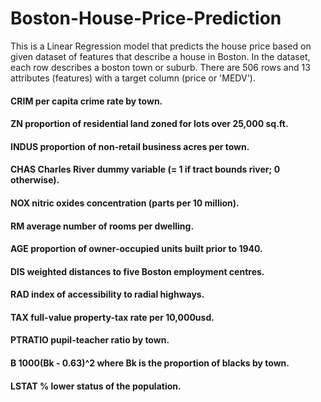 # Boston-House-Price-Prediction

This is a Linear Regression model that predicts the house price based on given dataset of features that describe a house in Boston. In the dataset, each row describes a boston town or suburb. There are 506 rows and 13 attributes (features) with a target column (price or 'MEDV').

#### CRIM per capita crime rate by town.
#### ZN proportion of residential land zoned for lots over 25,000 sq.ft.
#### INDUS proportion of non-retail business acres per town.
#### CHAS Charles River dummy variable (= 1 if tract bounds river; 0 otherwise).
#### NOX nitric oxides concentration (parts per 10 million).
#### RM average number of rooms per dwelling.
#### AGE proportion of owner-occupied units built prior to 1940.
#### DIS weighted distances to five Boston employment centres.
#### RAD index of accessibility to radial highways.
#### TAX full-value property-tax rate per 10,000usd.
#### PTRATIO pupil-teacher ratio by town.
#### B 1000(Bk - 0.63)^2 where Bk is the proportion of blacks by town.
#### LSTAT % lower status of the population.
